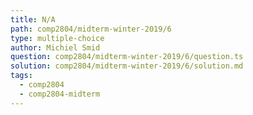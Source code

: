 ```yaml
---
title: N/A
path: comp2804/midterm-winter-2019/6
type: multiple-choice
author: Michiel Smid
question: comp2804/midterm-winter-2019/6/question.ts
solution: comp2804/midterm-winter-2019/6/solution.md
tags:
  - comp2804
  - comp2804-midterm
---
```

